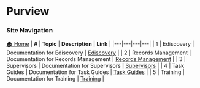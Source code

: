 # Purview

### Site Navigation
[🏠 Home](../../README.md) | **#** | **Topic** | **Description** | **Link** |
|---|---|---|---|
| 1 | Ediscovery | Documentation for Ediscovery | [Ediscovery](ediscovery/) |
| 2 | Records Management | Documentation for Records Management | [Records Management](records-management/) |
| 3 | Supervisors | Documentation for Supervisors | [Supervisors](supervisors/) |
| 4 | Task Guides | Documentation for Task Guides | [Task Guides](task-guides/) |
| 5 | Training | Documentation for Training | [Training](training/) |